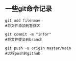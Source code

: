 ## 一些git命令记录

```shell
git add filenmae
#将文件添加到暂存区

git commit -m "infor"
#将文件提交到branch

git push -u origin master/main
#远程push到github

```

